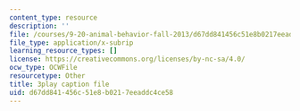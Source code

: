 ```yaml
---
content_type: resource
description: ''
file: /courses/9-20-animal-behavior-fall-2013/d67dd841456c51e8b0217eeaddc4ce58_472240.vtt
file_type: application/x-subrip
learning_resource_types: []
license: https://creativecommons.org/licenses/by-nc-sa/4.0/
ocw_type: OCWFile
resourcetype: Other
title: 3play caption file
uid: d67dd841-456c-51e8-b021-7eeaddc4ce58
---
```

